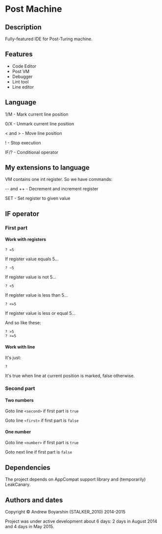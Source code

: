 # Post Machine
## Description
Fully-featured IDE for Post-Turing machine.

## Features
* Code Editor
* Post VM
* Debugger
* Lint tool
* Line editor

## Language
1/M - Mark current line position

0/X - Unmark current line position

< and > - Move line position

! - Stop execution

IF/? - Conditional operator


## My extensions to language
VM contains one int register. So we have commands:

-- and ++ - Decrement and increment register

SET - Set register to given value


## IF operator
### First part
#### Work with registers

```? =5```

If register value equals 5...

```? ~5```

If register value is not 5…

```? <5```

If register value is less than 5…

```? <=5```

If register value is less or equal 5…

And so like these:

```
? >5
? >=5
```


#### Work with line
It's just:

```
?
```


It's true when line at current position is marked, false otherwise.


### Second part
#### Two numbers
Goto line ```<second>``` if first part is ```true```

Goto line ```<first>``` if first part is ```false```


#### One number
Goto line ```<number>``` if first part is ```true```

Goto next line if first part is ```false```


## Dependencies
The project depends on AppCompat support library and (temporarily) LeakCanary.

## Authors and dates
Copyright © Andrew Boyarshin (STALKER_2010) 2014-2015

Project was under active development about 6 days: 2 days in August 2014 and 4 days in May 2015.

